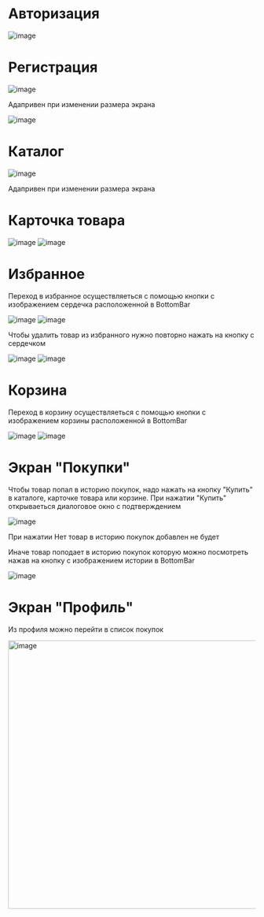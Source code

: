 # Авторизация 
![image](https://github.com/Pavel-Stefashin/CatalogOfCars/assets/135818098/f48f3f32-6181-439f-9a76-e0e818f6b9a7)

# Регистрация
![image](https://github.com/Pavel-Stefashin/CatalogOfCars/assets/135818098/543da24c-9b0a-4331-867e-3b8e95175ddc)

Адапривен при изменении размера экрана

![image](https://github.com/Pavel-Stefashin/CatalogOfCars/assets/135818098/578b7f06-f3d9-412a-9799-7a562dff3a2e)

# Каталог
![image](https://github.com/Pavel-Stefashin/CatalogOfCars/assets/135818098/6c33fc99-7a2b-4f6e-b64e-f455f1235143)

Адапривен при изменении размера экрана

# Карточка товара
![image](https://github.com/Pavel-Stefashin/CatalogOfCars/assets/135818098/6fc260fa-a19c-43ab-a82e-23360a2d6dc0)
![image](https://github.com/Pavel-Stefashin/CatalogOfCars/assets/135818098/1c432148-6af9-47c5-a613-7f206a4b50f4)

# Избранное
Переход в избранное осуществляеться с помощью кнопки с изображением сердечка расположенной в BottomBar

![image](https://github.com/Pavel-Stefashin/CatalogOfCars/assets/135818098/352b6c78-0d2f-4c8e-b107-4eee3b37b265)
![image](https://github.com/Pavel-Stefashin/CatalogOfCars/assets/135818098/70de8dcf-7a09-4503-ac6b-706560eb5bd6)

Чтобы удалить товар из избранного нужно повторно нажать на кнопку с сердечком

![image](https://github.com/Pavel-Stefashin/CatalogOfCars/assets/135818098/34dbe1e5-2c1c-4940-b25b-8a9ee1073700)
![image](https://github.com/Pavel-Stefashin/CatalogOfCars/assets/135818098/6a003101-f9f6-4459-a4d5-6318b83ad4b7)

# Корзина
Переход в корзину осуществляеться с помощью кнопки с изображением корзины расположенной в BottomBar

![image](https://github.com/Pavel-Stefashin/CatalogOfCars/assets/135818098/656a9840-7457-4a04-8e84-69e989d308f4)
![image](https://github.com/Pavel-Stefashin/CatalogOfCars/assets/135818098/9d0bcd39-7593-493d-b2b0-139c29916c30)

# Экран "Покупки"
Чтобы товар попал в историю покупок, надо нажать на кнопку "Купить" в каталоге, карточке товара или корзине.
При нажатии "Купить" открываеться диалоговое окно с подтверждением

![image](https://github.com/Pavel-Stefashin/CatalogOfCars/assets/135818098/77040a00-58d0-46d4-a6e0-8ac14094ae70)

При нажатии Нет товар в историю покупок добавлен не будет

Иначе товар поподает в историю покупок которую можно посмотреть нажав на кнопку с изображением истории в BottomBar

![image](https://github.com/Pavel-Stefashin/CatalogOfCars/assets/135818098/4025ee04-12cc-49ab-9ae7-7555ac0d937d)

# Экран "Профиль"

Из профиля можно перейти в список покупок

<img width="545" alt="image" src="https://github.com/Pavel-Stefashin/CatalogOfCars/assets/135818098/30bb0685-81e3-4b9d-8043-0486bb824d94">

